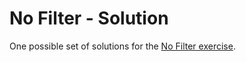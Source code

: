 # No Filter - Solution

One possible set of solutions for the [No Filter exercise](https://github.com/ci-wdi-900/no-filter).
